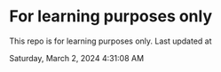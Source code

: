 # For learning purposes only
This repo is for learning purposes only.
Last updated at

Saturday, March 2, 2024 4:31:08 AM

